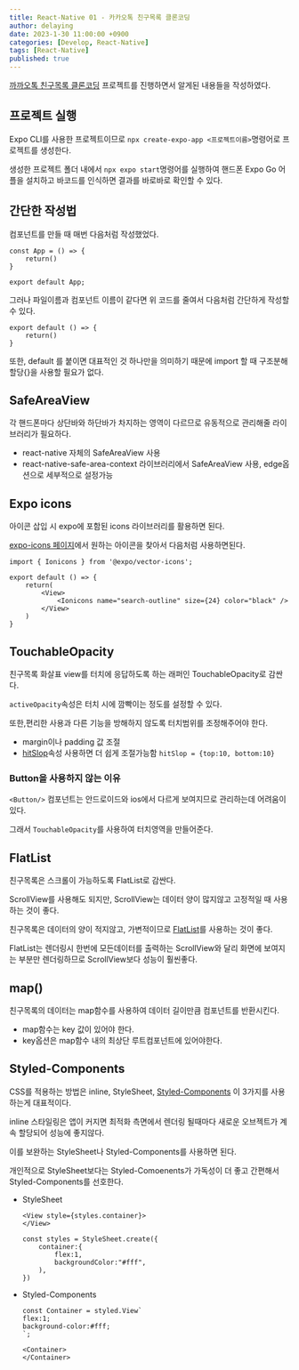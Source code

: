 ```yaml
---
title: React-Native 01 - 카카오톡 친구목록 클론코딩
author: delaying
date: 2023-1-30 11:00:00 +0900
categories: [Develop, React-Native]
tags: [React-Native]
published: true
---
```


[까까오톡 친구목록 클론코딩](https://github.com/delaying/ReactNative-study/tree/main/kakao-friend-list) 프로젝트를 진행하면서 알게된 내용들을 작성하였다.

## 프로젝트 실행

Expo CLI를 사용한 프로젝트이므로 `npx create-expo-app <프로젝트이름>`명령어로 프로젝트를 생성한다.

생성한 프로젝트 폴더 내에서 `npx expo start`명령어를 실행하여 핸드폰 Expo Go 어플을 설치하고 바코드를 인식하면 결과를 바로바로 확인할 수 있다.

## 간단한 작성법

컴포넌트를 만들 때 매번 다음처럼 작성했었다.

```
const App = () => {
	return()
}

export default App;
```

그러나 파일이름과 컴포넌트 이름이 같다면 위 코드를 줄여서 다음처럼 간단하게 작성할 수 있다.

```
export default () => {
	return()
}
```

또한, default 를 붙이면 대표적인 것 하나만을 의미하기 때문에 import 할 때 구조분해할당{}을 사용할 필요가 없다.

## SafeAreaView

각 핸드폰마다 상단바와 하단바가 차지하는 영역이 다르므로 유동적으로 관리해줄 라이브러리가 필요하다.

- react-native 자체의 SafeAreaView 사용
- react-native-safe-area-context 라이브러리에서 SafeAreaView 사용, edge옵션으로 세부적으로 설정가능

## Expo icons

아이콘 삽입 시 expo에 포함된 icons 라이브러리를 활용하면 된다.

[expo-icons 페이지](https://icons.expo.fyi/)에서 원하는 아이콘을 찾아서 다음처럼 사용하면된다.

```
import { Ionicons } from '@expo/vector-icons';

export default () => {
	return(
        <View>
            <Ionicons name="search-outline" size={24} color="black" />
        </View>
    )
}
```

## TouchableOpacity

친구목록 화살표 view를 터치에 응답하도록 하는 래퍼인 TouchableOpacity로 감싼다.

`activeOpacity`속성은 터치 시에 깜빡이는 정도를 설정할 수 있다.

또한,편리한 사용과 다른 기능을 방해하지 않도록 터치범위를 조정해주어야 한다.

- margin이나 padding 값 조절
- [hitSlop](https://reactnative.dev/docs/pressable#hitslop)속성 사용하면 더 쉽게 조절가능함
  `hitSlop = {top:10, bottom:10} `

### Button을 사용하지 않는 이유

`<Button/>` 컴포넌트는 안드로이드와 ios에서 다르게 보여지므로 관리하는데 어려움이 있다.

그래서 `TouchableOpacity`를 사용하여 터치영역을 만들어준다.

## FlatList

친구목록은 스크롤이 가능하도록 FlatList로 감싼다.

ScrollView를 사용해도 되지만, ScrollView는 데이터 양이 많지않고 고정적일 때 사용하는 것이 좋다.

친구목록은 데이터의 양이 적지않고, 가변적이므로 [FlatList](https://reactnative.dev/docs/flatlist)를 사용하는 것이 좋다.

FlatList는 렌더링시 한번에 모든데이터를 출력하는 ScrollView와 달리 화면에 보여지는 부분만 렌더링하므로 ScrollView보다 성능이 훨씬좋다.

## map()

친구목록의 데이터는 map함수를 사용하여 데이터 길이만큼 컴포넌트를 반환시킨다.

- map함수는 key 값이 있어야 한다.
- key옵션은 map함수 내의 최상단 루트컴포넌트에 있어야한다.

## Styled-Components

CSS를 적용하는 방법은 inline, StyleSheet, [Styled-Components](https://styled-components.com/docs/basics#react-native) 이 3가지를 사용하는게 대표적이다.

inline 스타일링은 앱이 커지면 최적화 측면에서 렌더링 될때마다 새로운 오브젝트가 계속 할당되어 성능에 좋지않다.

이를 보완하는 StyleSheet나 Styled-Components를 사용하면 된다.

개인적으로 StyleSheet보다는 Styled-Comoenents가 가독성이 더 좋고 간편해서 Styled-Components를 선호한다.

- StyleSheet

  ```
  <View style={styles.container}>
  </View>

  const styles = StyleSheet.create({
      container:{
          flex:1,
          backgroundColor:"#fff",
      ),
  })
  ```

- Styled-Components

  ```
  const Container = styled.View`
  flex:1;
  background-color:#fff;
  `;

  <Container>
  </Container>
  ```
